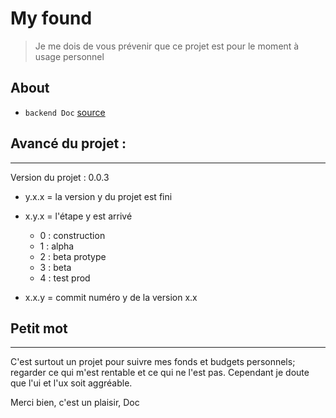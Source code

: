 # My found

> Je me dois de vous prévenir que ce projet est pour le moment à usage personnel


## About
- `backend Doc` [source](./backend/README.md)

## Avancé du projet :
---
Version du projet : 0.0.3
- y.x.x = la version y du projet est fini
- x.y.x = l'étape y est arrivé 
    - 0 : construction
    - 1 : alpha
    - 2 : beta protype
    - 3 : beta
    - 4 : test prod

- x.x.y = commit numéro y de la version x.x

## Petit mot 
---

C'est surtout un projet pour suivre mes fonds et budgets personnels; regarder ce qui m'est rentable et ce qui ne l'est pas.
Cependant je doute que l'ui et l'ux soit aggréable.

Merci bien, c'est un plaisir,
Doc